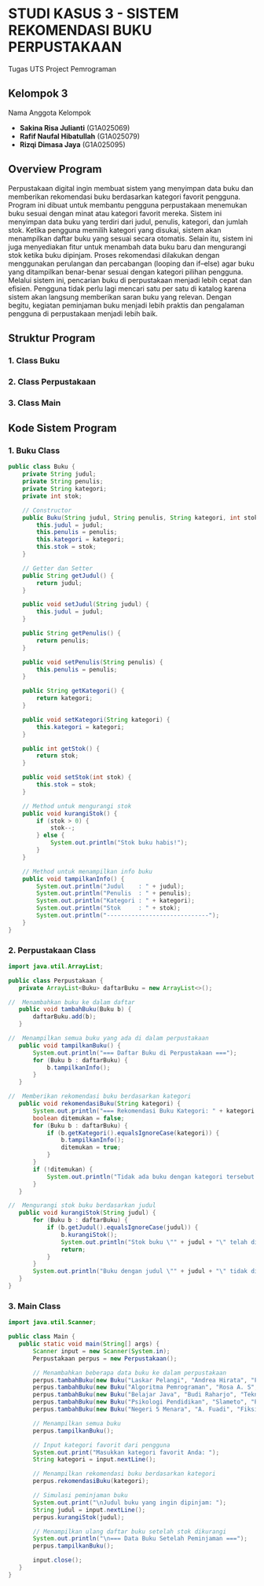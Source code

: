 # STUDI KASUS 3 - SISTEM REKOMENDASI BUKU PERPUSTAKAAN
Tugas UTS Project Pemrograman
## Kelompok 3
Nama Anggota Kelompok
- **Sakina Risa Julianti** (G1A025069)
- **Rafif Naufal Hibatullah** (G1A025079)
- **Rizqi Dimasa Jaya** (G1A025095)

## Overview Program
Perpustakaan digital ingin membuat sistem yang menyimpan data buku dan memberikan rekomendasi buku berdasarkan kategori favorit pengguna.
Program ini dibuat untuk membantu pengguna perpustakaan menemukan buku sesuai dengan minat atau kategori favorit mereka. Sistem ini menyimpan data buku yang terdiri dari judul, penulis, kategori, dan jumlah stok. Ketika pengguna memilih kategori yang disukai, sistem akan menampilkan daftar buku yang sesuai secara otomatis.
Selain itu, sistem ini juga menyediakan fitur untuk menambah data buku baru dan mengurangi stok ketika buku dipinjam. Proses rekomendasi dilakukan dengan menggunakan perulangan dan percabangan (looping dan if–else) agar buku yang ditampilkan benar-benar sesuai dengan kategori pilihan pengguna.
Melalui sistem ini, pencarian buku di perpustakaan menjadi lebih cepat dan efisien. Pengguna tidak perlu lagi mencari satu per satu di katalog karena sistem akan langsung memberikan saran buku yang relevan. Dengan begitu, kegiatan peminjaman buku menjadi lebih praktis dan pengalaman pengguna di perpustakaan menjadi lebih baik.

## Struktur Program
### 1. Class Buku
### 2. Class Perpustakaan
### 3. Class Main
## Kode Sistem Program
### 1. Buku Class
```java
public class Buku {
    private String judul;
    private String penulis;
    private String kategori;
    private int stok;

    // Constructor
    public Buku(String judul, String penulis, String kategori, int stok) {
        this.judul = judul;
        this.penulis = penulis;
        this.kategori = kategori;
        this.stok = stok;
    }

    // Getter dan Setter
    public String getJudul() {
        return judul;
    }

    public void setJudul(String judul) {
        this.judul = judul;
    }

    public String getPenulis() {
        return penulis;
    }

    public void setPenulis(String penulis) {
        this.penulis = penulis;
    }

    public String getKategori() {
        return kategori;
    }

    public void setKategori(String kategori) {
        this.kategori = kategori;
    }

    public int getStok() {
        return stok;
    }

    public void setStok(int stok) {
        this.stok = stok;
    }

    // Method untuk mengurangi stok
    public void kurangiStok() {
        if (stok > 0) {
            stok--;
        } else {
            System.out.println("Stok buku habis!");
        }
    }

    // Method untuk menampilkan info buku
    public void tampilkanInfo() {
        System.out.println("Judul    : " + judul);
        System.out.println("Penulis  : " + penulis);
        System.out.println("Kategori : " + kategori);
        System.out.println("Stok     : " + stok);
        System.out.println("-----------------------------");
    }
}
```

### 2. Perpustakaan Class
 ```java
 import java.util.ArrayList;

public class Perpustakaan {
    private ArrayList<Buku> daftarBuku = new ArrayList<>();

//  Menambahkan buku ke dalam daftar
    public void tambahBuku(Buku b) {
        daftarBuku.add(b);
    }

//  Menampilkan semua buku yang ada di dalam perpustakaan
    public void tampilkanBuku() {
        System.out.println("=== Daftar Buku di Perpustakaan ===");
        for (Buku b : daftarBuku) {
            b.tampilkanInfo();
        }
    }

//  Memberikan rekomendasi buku berdasarkan kategori
    public void rekomendasiBuku(String kategori) {
        System.out.println("=== Rekomendasi Buku Kategori: " + kategori + " ===");
        boolean ditemukan = false;
        for (Buku b : daftarBuku) {
            if (b.getKategori().equalsIgnoreCase(kategori)) {
                b.tampilkanInfo();
                ditemukan = true;
            }
        }
        if (!ditemukan) {
            System.out.println("Tidak ada buku dengan kategori tersebut.");
        }
    }

//  Mengurangi stok buku berdasarkan judul
    public void kurangiStok(String judul) {
        for (Buku b : daftarBuku) {
            if (b.getJudul().equalsIgnoreCase(judul)) {
                b.kurangiStok();
                System.out.println("Stok buku \"" + judul + "\" telah dikurangi.");
                return;
            }
        }
        System.out.println("Buku dengan judul \"" + judul + "\" tidak ditemukan.");
    }
}
```
### 3. Main Class
 ```java  
import java.util.Scanner;

public class Main {
    public static void main(String[] args) {
        Scanner input = new Scanner(System.in);
        Perpustakaan perpus = new Perpustakaan();

        // Menambahkan beberapa data buku ke dalam perpustakaan
        perpus.tambahBuku(new Buku("Laskar Pelangi", "Andrea Hirata", "Fiksi", 5));
        perpus.tambahBuku(new Buku("Algoritma Pemrograman", "Rosa A. S", "Teknologi", 3));
        perpus.tambahBuku(new Buku("Belajar Java", "Budi Raharjo", "Teknologi", 4));
        perpus.tambahBuku(new Buku("Psikologi Pendidikan", "Slameto", "Pendidikan", 2));
        perpus.tambahBuku(new Buku("Negeri 5 Menara", "A. Fuadi", "Fiksi", 6));

        // Menampilkan semua buku
        perpus.tampilkanBuku();

        // Input kategori favorit dari pengguna
        System.out.print("Masukkan kategori favorit Anda: ");
        String kategori = input.nextLine();

        // Menampilkan rekomendasi buku berdasarkan kategori
        perpus.rekomendasiBuku(kategori);

        // Simulasi peminjaman buku
        System.out.print("\nJudul buku yang ingin dipinjam: ");
        String judul = input.nextLine();
        perpus.kurangiStok(judul);

        // Menampilkan ulang daftar buku setelah stok dikurangi
        System.out.println("\n=== Data Buku Setelah Peminjaman ===");
        perpus.tampilkanBuku();

        input.close();
    }
}
```
   
   

   

 




